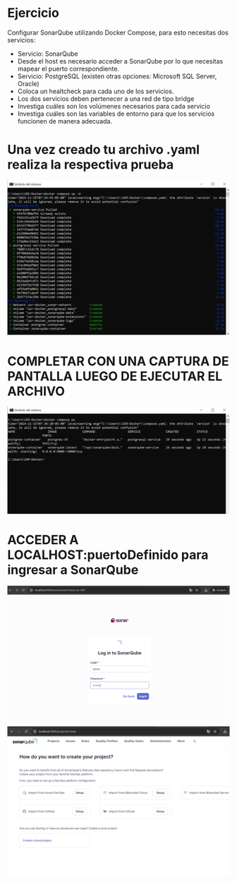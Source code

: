 # Ejercicio
Configurar SonarQube utilizando Docker Compose, para esto necesitas dos servicios:
- Servicio: SonarQube
- Desde el host es necesario acceder a SonarQube por lo que necesitas mapear el puerto correspondiente.
- Servicio: PostgreSQL (existen otras opciones: Microsoft SQL Server, Oracle)
- Coloca un healtcheck para cada uno de los servicios.
- Los dos servicios deben pertenecer a una red de tipo bridge
- Investiga cuáles son los volúmenes necesarios para cada servicio
- Investiga cuáles son las variables de entorno para que los servicios funcionen de manera adecuada.
  
# Una vez creado tu archivo .yaml realiza la respectiva prueba 
![Prueba](imagenes/pruebaYaml.PNG)

# COMPLETAR CON UNA CAPTURA DE PANTALLA LUEGO DE EJECUTAR EL ARCHIVO

![Ejecución](imagenes/ejecucionArchivo.PNG)

# ACCEDER A LOCALHOST:puertoDefinido para ingresar a SonarQube

![Acceder al LocalHost](imagenes/puerto.PNG)

![SonarQube](imagenes/SonarQube.PNG)
